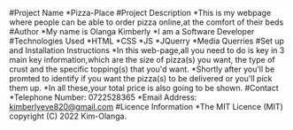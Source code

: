 #Project Name
  *Pizza-Place
#Project Description
  *This is my webpage where people can be able to order pizza online,at the comfort of their beds
#Author 
  *My name is Olanga Kimberly
  *I am a Software Developer
#Technologies Used
  *HTML
  *CSS
  *JS
  *JQuerry
  *Media Querries
#Set up and Installation Instructions
  *In this web-page,all you need to do is key in 3 main key information,which are the size of pizza(s) you want, the type of crust and the specific topping(s) that you'd want. 
  *Shortly after you'll be promted to identify if you want the pizza(s) to be delivered or you'll pick them up.
  *In all these,your total price is also going to be shown.
#Contact
  *Telephone Number: 0722528365
  *Email Address: kimberlyeve820@gmail.com
#Licence Information
  *The MIT Licence (MIT) copyright (C) 2022 Kim-Olanga.

